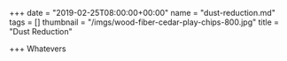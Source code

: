 +++
date = "2019-02-25T08:00:00+00:00"
name = "dust-reduction.md"
tags = []
thumbnail = "/imgs/wood-fiber-cedar-play-chips-800.jpg"
title = "Dust Reduction"

+++
Whatevers